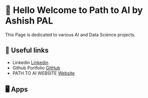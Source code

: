 # 👋 Hello Welcome to Path to AI by Ashish PAL

This Page is dedicated to various AI and Data Science projects.


## 🔗 Useful links 
- Linkedin [Linkedin](https://www.linkedin.com/in/aashishpal/)
- Github Portfolio [GitHub](https://github.com/ashishpal2702) 
- PATH TO AI WEBSITE [Website](https://pathotai.com)

## 🖥️ Apps 
